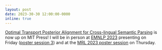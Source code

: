 ```yaml
---
layout: post
date: 2023-30-30 12:00:00-0000
inline: true
---
```


[Optimal Transport Posterior Alignment for Cross-lingual Semantic Parsing](https://direct.mit.edu/tacl/article/doi/10.1162/tacl_a_00611/118297/Optimal-Transport-Posterior-Alignment-for-Cross) is now up on MIT Press! I will be in person at [EMNLP 2023](https://2023.emnlp.org/) presenting on Friday ([poster session 3](https://virtual2023.emnlp.org/paper_TACL-5145.html)) and at the [MRL 2023 poster session](https://sigtyp.github.io/ws2023-mrl.html) on Thursday. 